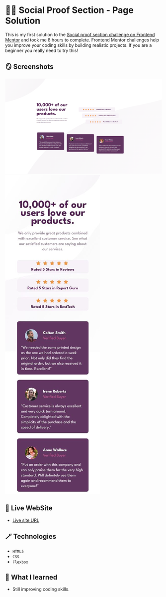 # 😶‍🌫️ Social Proof Section - Page Solution

This is my first solution to the [Social proof section challenge on Frontend Mentor](https://www.frontendmentor.io/challenges/social-proof-section-6e0qTv_bA) and took me 8 hours to complete. Frontend Mentor challenges help you improve your coding skills by building realistic projects. If you are a beginner you really need to try this!

## 🪞 Screenshots

![](design/solution-desktop-design.png)
![](design/solution-mobile-design.jpg)

## 🎥 Live WebSite

- [Live site URL](https://alexandru-ghergu.github.io/social-proof-section-master/)

## 🪄 Technologies

- `HTML5`
- `CSS`
- `Flexbox`

## 🎢 What I learned

- Still improving coding skills.
